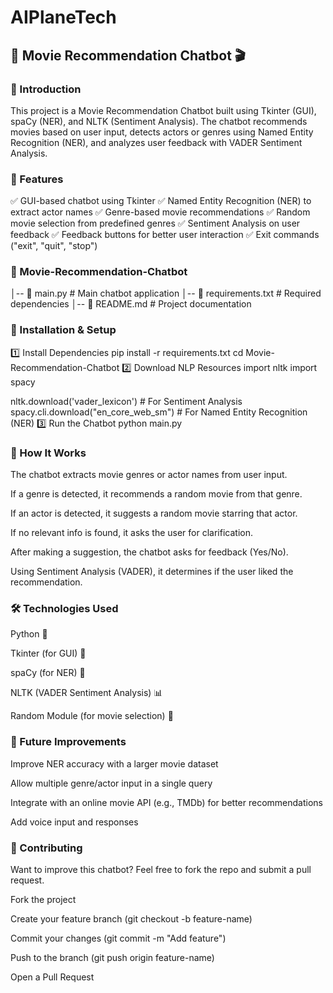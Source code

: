 # AIPlaneTech

## 📌 Movie Recommendation Chatbot 🎬

### 🌟 Introduction

This project is a Movie Recommendation Chatbot built using Tkinter (GUI), spaCy (NER), and NLTK (Sentiment Analysis). The chatbot recommends movies based on user input, detects actors or genres using Named Entity Recognition (NER), and analyzes user feedback with VADER Sentiment Analysis.

### 🚀 Features

✅ GUI-based chatbot using Tkinter
✅ Named Entity Recognition (NER) to extract actor names
✅ Genre-based movie recommendations
✅ Random movie selection from predefined genres
✅ Sentiment Analysis on user feedback
✅ Feedback buttons for better user interaction
✅ Exit commands ("exit", "quit", "stop")

### 📂 Movie-Recommendation-Chatbot

│-- 📜 main.py                   # Main chatbot application
│-- 📜 requirements.txt          # Required dependencies
│-- 📜 README.md                 # Project documentation

### 🔧 Installation & Setup

1️⃣ Install Dependencies
pip install -r requirements.txt
cd Movie-Recommendation-Chatbot
2️⃣ Download NLP Resources
import nltk
import spacy

nltk.download('vader_lexicon')  # For Sentiment Analysis
spacy.cli.download("en_core_web_sm")  # For Named Entity Recognition (NER)
3️⃣  Run the Chatbot
python main.py

### 📜 How It Works

The chatbot extracts movie genres or actor names from user input.

If a genre is detected, it recommends a random movie from that genre.

If an actor is detected, it suggests a random movie starring that actor.

If no relevant info is found, it asks the user for clarification.

After making a suggestion, the chatbot asks for feedback (Yes/No).

Using Sentiment Analysis (VADER), it determines if the user liked the recommendation.

### 🛠 Technologies Used

Python 🐍

Tkinter (for GUI) 🎨

spaCy (for NER) 🤖

NLTK (VADER Sentiment Analysis) 📊

Random Module (for movie selection) 🎲

### 🔮 Future Improvements

Improve NER accuracy with a larger movie dataset

Allow multiple genre/actor input in a single query

Integrate with an online movie API (e.g., TMDb) for better recommendations

Add voice input and responses

### 🤝 Contributing

Want to improve this chatbot? Feel free to fork the repo and submit a pull request.

Fork the project

Create your feature branch (git checkout -b feature-name)

Commit your changes (git commit -m "Add feature")

Push to the branch (git push origin feature-name)

Open a Pull Request
